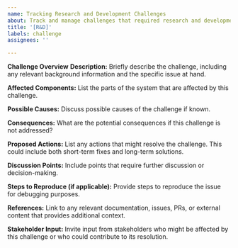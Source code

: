 ```yaml
---
name: Tracking Research and Development Challenges
about: Track and manage challenges that required research and development
title: '[R&D]'
labels: challenge
assignees: ''

---
```


**Challenge Overview**
**Description:**
Briefly describe the challenge, including any relevant background information and the specific issue at hand.

**Affected Components:**
List the parts of the system that are affected by this challenge.

**Possible Causes:**
Discuss possible causes of the challenge if known.

**Consequences:**
What are the potential consequences if this challenge is not addressed?

**Proposed Actions:**
List any actions that might resolve the challenge. This could include both short-term fixes and long-term solutions.

**Discussion Points:**
Include points that require further discussion or decision-making.

**Steps to Reproduce (if applicable):**
Provide steps to reproduce the issue for debugging purposes.

**References:**
Link to any relevant documentation, issues, PRs, or external content that provides additional context.

**Stakeholder Input:**
Invite input from stakeholders who might be affected by this challenge or who could contribute to its resolution.
